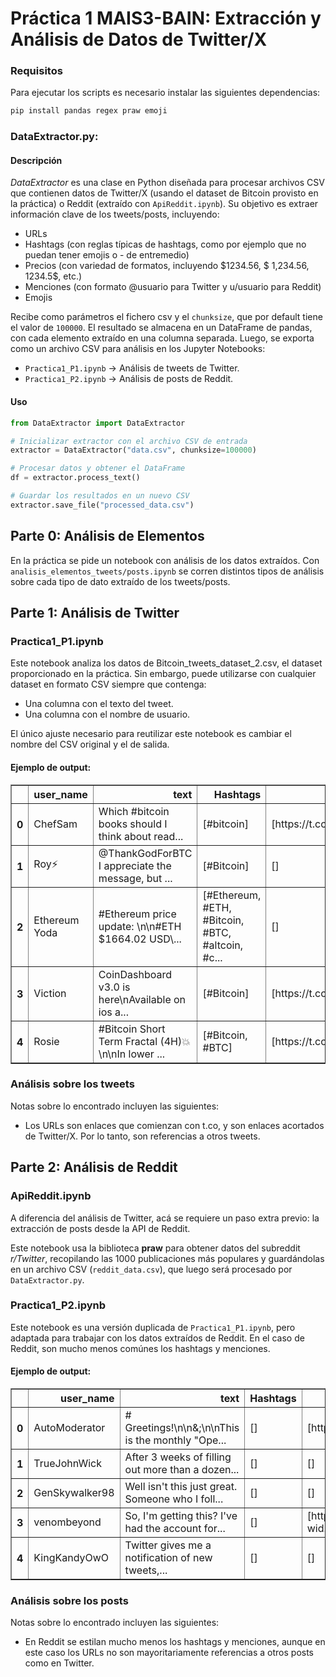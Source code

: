 # Práctica 1 MAIS3-BAIN: Extracción y Análisis de Datos de Twitter/X

### Requisitos
Para ejecutar los scripts es necesario instalar las siguientes dependencias:

```bash
pip install pandas regex praw emoji
```

### DataExtractor.py:
#### Descripción
*DataExtractor* es una clase en Python diseñada para procesar archivos CSV que contienen datos de Twitter/X (usando el dataset de Bitcoin provisto en la práctica) o Reddit (extraído con `ApiReddit.ipynb`). Su objetivo es extraer información clave de los tweets/posts, incluyendo:
- URLs
- Hashtags (con reglas típicas de hashtags, como por ejemplo que no puedan tener emojis o - de entremedio)
- Precios (con variedad de formatos, incluyendo $1234.56, $ 1,234.56, 1234.5$, etc.)
- Menciones (con formato @usuario para Twitter y u/usuario para Reddit)
- Emojis

Recibe como parámetros el fichero csv y el `chunksize`, que por default tiene el valor de `100000`.
El resultado se almacena en un DataFrame de pandas, con cada elemento extraído en una columna separada. Luego, se exporta como un archivo CSV para análisis en los Jupyter Notebooks:

- `Practica1_P1.ipynb` → Análisis de tweets de Twitter.
- `Practica1_P2.ipynb` → Análisis de posts de Reddit.

#### Uso
```python
from DataExtractor import DataExtractor

# Inicializar extractor con el archivo CSV de entrada
extractor = DataExtractor("data.csv", chunksize=100000)

# Procesar datos y obtener el DataFrame
df = extractor.process_text()

# Guardar los resultados en un nuevo CSV
extractor.save_file("processed_data.csv")
```

## Parte 0: Análisis de Elementos
En la práctica se pide un notebook con análisis de los datos extraídos. Con `analisis_elementos_tweets/posts.ipynb` se corren distintos tipos de análisis sobre cada tipo de dato extraído de los tweets/posts.

## Parte 1: Análisis de Twitter
### Practica1_P1.ipynb
Este notebook analiza los datos de Bitcoin_tweets_dataset_2.csv, el dataset proporcionado en la práctica. Sin embargo, puede utilizarse con cualquier dataset en formato CSV siempre que contenga:

- Una columna con el texto del tweet.
- Una columna con el nombre de usuario.

El único ajuste necesario para reutilizar este notebook es cambiar el nombre del CSV original y el de salida. 

#### Ejemplo de output:
<div>
<table border="1" class="dataframe">
  <thead>
    <tr style="text-align: right;">
      <th></th>
      <th>user_name</th>
      <th>text</th>
      <th>Hashtags</th>
      <th>URLs</th>
      <th>Prices</th>
      <th>Emoticons</th>
      <th>Mentions</th>
    </tr>
  </thead>
  <tbody>
    <tr>
      <th>0</th>
      <td>ChefSam</td>
      <td>Which #bitcoin books should I think about read...</td>
      <td>[#bitcoin]</td>
      <td>[https://t.co/32gas26rKB]</td>
      <td>[]</td>
      <td>[]</td>
      <td>[]</td>
    </tr>
    <tr>
      <th>1</th>
      <td>Roy⚡️</td>
      <td>@ThankGodForBTC I appreciate the message, but ...</td>
      <td>[#Bitcoin]</td>
      <td>[]</td>
      <td>[]</td>
      <td>[]</td>
      <td>[@ThankGodForBTC]</td>
    </tr>
    <tr>
      <th>2</th>
      <td>Ethereum Yoda</td>
      <td>#Ethereum price update: \n\n#ETH $1664.02 USD\...</td>
      <td>[#Ethereum, #ETH, #Bitcoin, #BTC, #altcoin, #c...</td>
      <td>[]</td>
      <td>[1664.02]</td>
      <td>[]</td>
      <td>[]</td>
    </tr>
    <tr>
      <th>3</th>
      <td>Viction</td>
      <td>CoinDashboard v3.0 is here\nAvailable on ios a...</td>
      <td>[#Bitcoin]</td>
      <td>[https://t.co/tMCQllv9rj]</td>
      <td>[]</td>
      <td>[]</td>
      <td>[]</td>
    </tr>
    <tr>
      <th>4</th>
      <td>Rosie</td>
      <td>#Bitcoin Short Term Fractal (4H)💥\n\nIn lower ...</td>
      <td>[#Bitcoin, #BTC]</td>
      <td>[https://t.co/2MG9yL7SDa]</td>
      <td>[]</td>
      <td>[💥, 🫡]</td>
      <td>[]</td>
    </tr>
  </tbody>
</table>
</div>

### Análisis sobre los tweets
Notas sobre lo encontrado incluyen las siguientes:
- Los URLs son enlaces que comienzan con t.co, y son enlaces acortados de Twitter/X. Por lo tanto, son referencias a otros tweets.

## Parte 2: Análisis de Reddit
### ApiReddit.ipynb
A diferencia del análisis de Twitter, acá se requiere un paso extra previo: la extracción de posts desde la API de Reddit.

Este notebook usa la biblioteca **praw** para obtener datos del subreddit *r/Twitter*, recopilando las 1000 publicaciones más populares y guardándolas en un archivo CSV (`reddit_data.csv`), que luego será procesado por `DataExtractor.py`.

### Practica1_P2.ipynb
Este notebook es una versión duplicada de `Practica1_P1.ipynb`, pero adaptada para trabajar con los datos extraídos de Reddit. En el caso de Reddit, son mucho menos comúnes los hashtags y menciones.

#### Ejemplo de output:
<div>
<table border="1" class="dataframe">
  <thead>
    <tr style="text-align: right;">
      <th></th>
      <th>user_name</th>
      <th>text</th>
      <th>Hashtags</th>
      <th>URLs</th>
      <th>Prices</th>
      <th>Emoticons</th>
      <th>Mentions</th>
    </tr>
  </thead>
  <tbody>
    <tr>
      <th>0</th>
      <td>AutoModerator</td>
      <td># Greetings!\n\n&amp;;\n\nThis is the monthly "Ope...</td>
      <td>[]</td>
      <td>[https://www.reddit.com/r/Twitter/wiki/suspend...</td>
      <td>[]</td>
      <td>[]</td>
      <td>[]</td>
    </tr>
    <tr>
      <th>1</th>
      <td>TrueJohnWick</td>
      <td>After 3 weeks of filling out more than a dozen...</td>
      <td>[]</td>
      <td>[]</td>
      <td>[]</td>
      <td>[]</td>
      <td>[]</td>
    </tr>
    <tr>
      <th>2</th>
      <td>GenSkywalker98</td>
      <td>Well isn't this just great. Someone who I foll...</td>
      <td>[]</td>
      <td>[]</td>
      <td>[]</td>
      <td>[]</td>
      <td>[]</td>
    </tr>
    <tr>
      <th>3</th>
      <td>venombeyond</td>
      <td>So, I'm getting this? I've had the account for...</td>
      <td>[]</td>
      <td>[https://preview.redd.it/deckrh5tzeme1.png?wid...</td>
      <td>[]</td>
      <td>[]</td>
      <td>[]</td>
    </tr>
    <tr>
      <th>4</th>
      <td>KingKandyOwO</td>
      <td>Twitter gives me a notification of new tweets,...</td>
      <td>[]</td>
      <td>[]</td>
      <td>[]</td>
      <td>[]</td>
      <td>[]</td>
    </tr>
  </tbody>
</table>
</div>

### Análisis sobre los posts
Notas sobre lo encontrado incluyen las siguientes:
- En Reddit se estilan mucho menos los hashtags y menciones, aunque en este caso los URLs no son mayoritariamente referencias a otros posts como en Twitter.